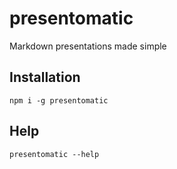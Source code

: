 # presentomatic

Markdown presentations made simple

## Installation

`npm i -g presentomatic`

## Help

`presentomatic --help`